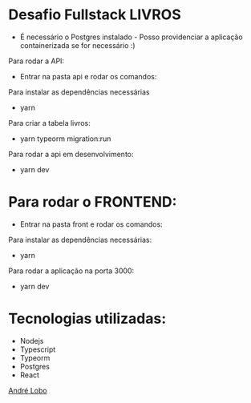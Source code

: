 # Desafio Fullstack LIVROS 


- É necessário o Postgres instalado - Posso providenciar a aplicação containerizada se for necessário :)

Para rodar a API: 
- Entrar na pasta api e rodar os comandos:

 Para instalar as dependências necessárias
- yarn
 


 Para criar a tabela livros:
- yarn typeorm migration:run


Para rodar a api em desenvolvimento:
- yarn dev



# Para rodar o FRONTEND: 
- Entrar na pasta front e rodar os comandos:


Para instalar as dependências necessárias:
- yarn

Para rodar a aplicação na porta 3000:
- yarn dev


# Tecnologias utilizadas:

- Nodejs 
- Typescript
- Typeorm
- Postgres
- React










[André Lobo](https://andrelobo.github.io)


